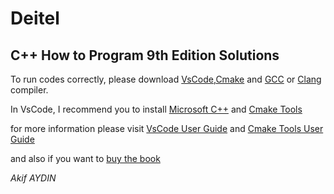 # Deitel
## C++ How to Program 9th Edition Solutions


  To run codes correctly, please download [VsCode](https://code.visualstudio.com),[Cmake](https://cmake.org) and [GCC](https://gcc.gnu.org) or [Clang](https://clang.llvm.org) compiler.
  
  In VsCode, I recommend you to install [Microsoft C++](https://marketplace.visualstudio.com/items?itemName=ms-vscode.cpptools) and [Cmake Tools](https://marketplace.visualstudio.com/items?itemName=ms-vscode.cmake-tools)
 
 for more information please visit [VsCode User Guide](https://code.visualstudio.com/docs/languages/cpp) and [Cmake Tools User Guide](https://vector-of-bool.github.io/docs/vscode-cmake-tools/index.html)
 
 and also if you want to [buy the book](https://www.amazon.com/How-Program-10th-Paul-Deitel/dp/9332585733/ref=sr_1_1?dchild=1&keywords=Deitel+c%2B%2B&qid=1626117015&s=books&sr=1-1)

_Akif AYDIN_
